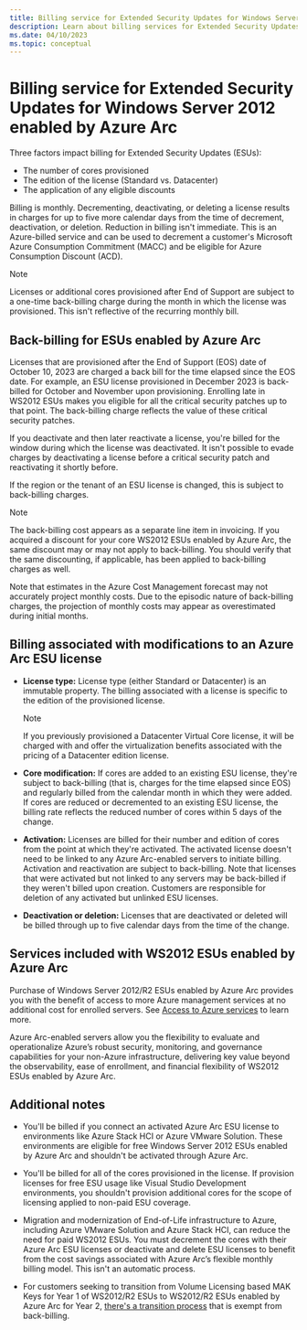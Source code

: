 ```yaml
---
title: Billing service for Extended Security Updates for Windows Server 2012 through Azure Arc
description: Learn about billing services for Extended Security Updates for Windows Server 2012 enabled by Azure Arc.
ms.date: 04/10/2023
ms.topic: conceptual
---
```


# Billing service for Extended Security Updates for Windows Server 2012 enabled by Azure Arc

Three factors impact billing for Extended Security Updates (ESUs):

- The number of cores provisioned
- The edition of the license (Standard vs. Datacenter)
- The application of any eligible discounts

Billing is monthly. Decrementing, deactivating, or deleting a license results in charges for up to five more calendar days from the time of decrement, deactivation, or deletion. Reduction in billing isn't immediate. This is an Azure-billed service and can be used to decrement a customer's Microsoft Azure Consumption Commitment (MACC) and be eligible for Azure Consumption Discount (ACD).

> [!NOTE]
> Licenses or additional cores provisioned after End of Support are subject to a one-time back-billing charge during the month in which the license was provisioned. This isn't reflective of the recurring monthly bill.

## Back-billing for ESUs enabled by Azure Arc

Licenses that are provisioned after the End of Support (EOS) date of October 10, 2023 are charged a back bill for the time elapsed since the EOS date. For example, an ESU license provisioned in December 2023 is back-billed for October and November upon provisioning. Enrolling late in WS2012 ESUs makes you eligible for all the critical security patches up to that point. The back-billing charge reflects the value of these critical security patches.

If you deactivate and then later reactivate a license, you're billed for the window during which the license was deactivated. It isn't possible to evade charges by deactivating a license before a critical security patch and reactivating it shortly before.

If the region or the tenant of an ESU license is changed, this is subject to back-billing charges.

> [!NOTE]
> The back-billing cost appears as a separate line item in invoicing. If you acquired a discount for your core WS2012 ESUs enabled by Azure Arc, the same discount may or may not apply to back-billing. You should verify that the same discounting, if applicable, has been applied to back-billing charges as well.
> 

Note that estimates in the Azure Cost Management forecast may not accurately project monthly costs. Due to the episodic nature of back-billing charges, the projection of monthly costs may appear as overestimated during initial months.

## Billing associated with modifications to an Azure Arc ESU license

- **License type:** License type (either Standard or Datacenter) is an immutable property. The billing associated with a license is specific to the edition of the provisioned license.

    > [!NOTE]
    > If you previously provisioned a Datacenter Virtual Core license, it will be charged with and offer the virtualization benefits associated with the pricing of a Datacenter edition license.
    > 

- **Core modification:** If cores are added to an existing ESU license, they're subject to back-billing (that is, charges for the time elapsed since EOS) and regularly billed from the calendar month in which they were added. If cores are reduced or decremented to an existing ESU license, the billing rate reflects the reduced number of cores within 5 days of the change.

- **Activation:** Licenses are billed for their number and edition of cores from the point at which they're activated. The activated license doesn't need to be linked to any Azure Arc-enabled servers to initiate billing. Activation and reactivation are subject to back-billing. Note that licenses that were activated but not linked to any servers may be back-billed if they weren't billed upon creation. Customers are responsible for deletion of any activated but unlinked ESU licenses.

- **Deactivation or deletion:** Licenses that are deactivated or deleted will be billed through up to five calendar days from the time of the change.

## Services included with WS2012 ESUs enabled by Azure Arc

Purchase of Windows Server 2012/R2 ESUs enabled by Azure Arc provides you with the benefit of access to more Azure management services at no additional cost for enrolled servers. See [Access to Azure services](prepare-extended-security-updates.md#access-to-azure-services) to learn more.

Azure Arc-enabled servers allow you the flexibility to evaluate and operationalize Azure’s robust security, monitoring, and governance capabilities for your non-Azure infrastructure, delivering key value beyond the observability, ease of enrollment, and financial flexibility of WS2012 ESUs enabled by Azure Arc. 

## Additional notes

- You'll be billed if you connect an activated Azure Arc ESU license to environments like Azure Stack HCI or Azure VMware Solution. These environments are eligible for free Windows Server 2012 ESUs enabled by Azure Arc and shouldn't be activated through Azure Arc.

- You'll be billed for all of the cores provisioned in the license. If provision licenses for free ESU usage like Visual Studio Development environments, you shouldn't provision additional cores for the scope of licensing applied to non-paid ESU coverage.

- Migration and modernization of End-of-Life infrastructure to Azure, including Azure VMware Solution and Azure Stack HCI, can reduce the need for paid WS2012 ESUs. You must decrement the cores with their Azure Arc ESU licenses or deactivate and delete ESU licenses to benefit from the cost savings associated with Azure Arc’s flexible monthly billing model. This isn't an automatic process.
 
- For customers seeking to transition from Volume Licensing based MAK Keys for Year 1 of WS2012/R2 ESUs to WS2012/R2 ESUs enabled by Azure Arc for Year 2, [there's a transition process](license-extended-security-updates.md#scenario-5-you-have-already-purchased-the-traditional-windows-server-2012-esus-through-volume-licensing) that is exempt from back-billing. 

